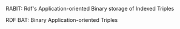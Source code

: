 RABIT: Rdf's Application-oriented Binary storage of Indexed Triples

RDF BAT: Binary Application-oriented Triples